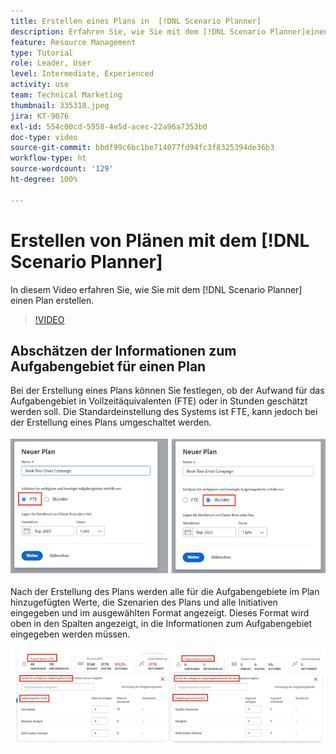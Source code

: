 ```yaml
---
title: Erstellen eines Plans in  [!DNL Scenario Planner]
description: Erfahren Sie, wie Sie mit dem [!DNL Scenario Planner]einen Plan erstellen.
feature: Resource Management
type: Tutorial
role: Leader, User
level: Intermediate, Experienced
activity: use
team: Technical Marketing
thumbnail: 335318.jpeg
jira: KT-9076
exl-id: 554c00cd-5958-4e5d-acec-22a96a7353b0
doc-type: video
source-git-commit: bbdf99c6bc1be714077fd94fc3f8325394de36b3
workflow-type: ht
source-wordcount: '129'
ht-degree: 100%

---
```


# Erstellen von Plänen mit dem [!DNL Scenario Planner]

In diesem Video erfahren Sie, wie Sie mit dem [!DNL Scenario Planner] einen Plan erstellen.

>[!VIDEO](https://video.tv.adobe.com/v/3418622/?quality=12&learn=on&enablevpops=1&captions=ger)

## Abschätzen der Informationen zum Aufgabengebiet für einen Plan

Bei der Erstellung eines Plans können Sie festlegen, ob der Aufwand für das Aufgabengebiet in Vollzeitäquivalenten (FTE) oder in Stunden geschätzt werden soll. Die Standardeinstellung des Systems ist FTE, kann jedoch bei der Erstellung eines Plans umgeschaltet werden.

![Wählen Sie [!UICONTROL FTE] oder [!UICONTROL Stunden] im Fenster [!UICONTROL Neuer Plan] ](assets/scenario-planner-1.png)

Nach der Erstellung des Plans werden alle für die Aufgabengebiete im Plan hinzugefügten Werte, die Szenarien des Plans und alle Initiativen eingegeben und im ausgewählten Format angezeigt. Dieses Format wird oben in den Spalten angezeigt, in die Informationen zum Aufgabengebiet eingegeben werden müssen.

![Anzeigen der Informationen in [!UICONTROL FTE] oder [!UICONTROL Stunden] im [!DNL Scenario Planner]](assets/scenario-planner-2.png)
